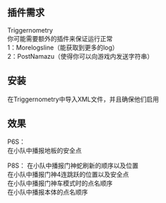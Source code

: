 ## 插件需求  
Triggernometry  
你可能需要额外的插件来保证运行正常  
1：Morelogsline（能获取到更多的log）  
2：PostNamazu（使得你可以向游戏内发送字符串）  

## 安装
在Triggernometry中导入XML文件，并且确保他们启用

## 效果 
  
P6S：  
在小队中播报地板的安全点  
  
P8S：
在小队中播报门神蛇刷新的顺序以及位置  
在小队中播报门神4连跳跃的位置以及安全点  
在小队中播报门神车模式时的点名顺序  
在小队中播报本体的点名顺序  



